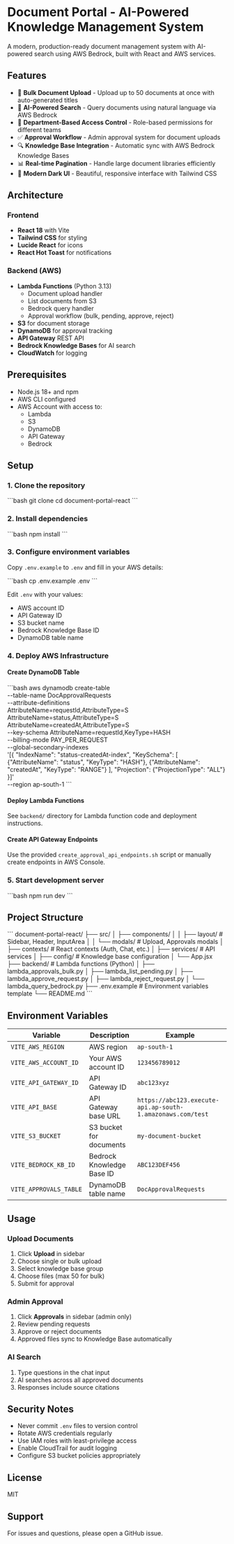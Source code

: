 # Document Portal - AI-Powered Knowledge Management System

A modern, production-ready document management system with AI-powered search using AWS Bedrock, built with React and AWS services.

## Features

- 📄 **Bulk Document Upload** - Upload up to 50 documents at once with auto-generated titles
- 🤖 **AI-Powered Search** - Query documents using natural language via AWS Bedrock
- 👥 **Department-Based Access Control** - Role-based permissions for different teams
- ✅ **Approval Workflow** - Admin approval system for document uploads
- 🔍 **Knowledge Base Integration** - Automatic sync with AWS Bedrock Knowledge Bases
- 📊 **Real-time Pagination** - Handle large document libraries efficiently
- 🎨 **Modern Dark UI** - Beautiful, responsive interface with Tailwind CSS

## Architecture

### Frontend
- **React 18** with Vite
- **Tailwind CSS** for styling
- **Lucide React** for icons
- **React Hot Toast** for notifications

### Backend (AWS)
- **Lambda Functions** (Python 3.13)
  - Document upload handler
  - List documents from S3
  - Bedrock query handler
  - Approval workflow (bulk, pending, approve, reject)
- **S3** for document storage
- **DynamoDB** for approval tracking
- **API Gateway** REST API
- **Bedrock Knowledge Bases** for AI search
- **CloudWatch** for logging

## Prerequisites

- Node.js 18+ and npm
- AWS CLI configured
- AWS Account with access to:
  - Lambda
  - S3
  - DynamoDB
  - API Gateway
  - Bedrock

## Setup

### 1. Clone the repository

\`\`\`bash
git clone <your-repo-url>
cd document-portal-react
\`\`\`

### 2. Install dependencies

\`\`\`bash
npm install
\`\`\`

### 3. Configure environment variables

Copy `.env.example` to `.env` and fill in your AWS details:

\`\`\`bash
cp .env.example .env
\`\`\`

Edit `.env` with your values:
- AWS account ID
- API Gateway ID
- S3 bucket name
- Bedrock Knowledge Base ID
- DynamoDB table name

### 4. Deploy AWS Infrastructure

#### Create DynamoDB Table

\`\`\`bash
aws dynamodb create-table \
  --table-name DocApprovalRequests \
  --attribute-definitions \
    AttributeName=requestId,AttributeType=S \
    AttributeName=status,AttributeType=S \
    AttributeName=createdAt,AttributeType=S \
  --key-schema AttributeName=requestId,KeyType=HASH \
  --billing-mode PAY_PER_REQUEST \
  --global-secondary-indexes \
    '[{
      "IndexName": "status-createdAt-index",
      "KeySchema": [
        {"AttributeName": "status", "KeyType": "HASH"},
        {"AttributeName": "createdAt", "KeyType": "RANGE"}
      ],
      "Projection": {"ProjectionType": "ALL"}
    }]' \
  --region ap-south-1
\`\`\`

#### Deploy Lambda Functions

See `backend/` directory for Lambda function code and deployment instructions.

#### Create API Gateway Endpoints

Use the provided `create_approval_api_endpoints.sh` script or manually create endpoints in AWS Console.

### 5. Start development server

\`\`\`bash
npm run dev
\`\`\`

## Project Structure

\`\`\`
document-portal-react/
├── src/
│   ├── components/
│   │   ├── layout/         # Sidebar, Header, InputArea
│   │   └── modals/         # Upload, Approvals modals
│   ├── contexts/           # React contexts (Auth, Chat, etc.)
│   ├── services/           # API services
│   ├── config/             # Knowledge base configuration
│   └── App.jsx
├── backend/                # Lambda functions (Python)
│   ├── lambda_approvals_bulk.py
│   ├── lambda_list_pending.py
│   ├── lambda_approve_request.py
│   ├── lambda_reject_request.py
│   └── lambda_query_bedrock.py
├── .env.example           # Environment variables template
└── README.md
\`\`\`

## Environment Variables

| Variable | Description | Example |
|----------|-------------|---------|
| `VITE_AWS_REGION` | AWS region | `ap-south-1` |
| `VITE_AWS_ACCOUNT_ID` | Your AWS account ID | `123456789012` |
| `VITE_API_GATEWAY_ID` | API Gateway ID | `abc123xyz` |
| `VITE_API_BASE` | API Gateway base URL | `https://abc123.execute-api.ap-south-1.amazonaws.com/test` |
| `VITE_S3_BUCKET` | S3 bucket for documents | `my-document-bucket` |
| `VITE_BEDROCK_KB_ID` | Bedrock Knowledge Base ID | `ABC123DEF456` |
| `VITE_APPROVALS_TABLE` | DynamoDB table name | `DocApprovalRequests` |

## Usage

### Upload Documents

1. Click **Upload** in sidebar
2. Choose single or bulk upload
3. Select knowledge base group
4. Choose files (max 50 for bulk)
5. Submit for approval

### Admin Approval

1. Click **Approvals** in sidebar (admin only)
2. Review pending requests
3. Approve or reject documents
4. Approved files sync to Knowledge Base automatically

### AI Search

1. Type questions in the chat input
2. AI searches across all approved documents
3. Responses include source citations

## Security Notes

- Never commit `.env` files to version control
- Rotate AWS credentials regularly
- Use IAM roles with least-privilege access
- Enable CloudTrail for audit logging
- Configure S3 bucket policies appropriately

## License

MIT

## Support

For issues and questions, please open a GitHub issue.
